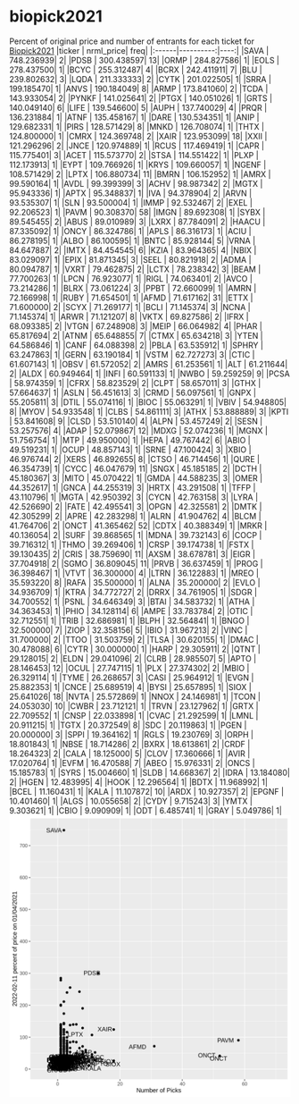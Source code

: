 # biopick2021
Percent of original price and number of entrants for each ticket for [Biopick2021](https://twitter.com/hashtag/Biopick2021)
|ticker | nrml_price| freq|
|:------|----------:|----:|
|SAVA   | 748.236939|    2|
|PDSB   | 300.438597|   13|
|ORMP   | 284.827586|    1|
|EOLS   | 278.437500|    1|
|BCYC   | 255.312487|    4|
|BCRX   | 242.411911|    7|
|BLU    | 239.802632|    3|
|LQDA   | 211.333333|    2|
|CYTK   | 201.022505|    1|
|SRRA   | 199.185470|    1|
|ANVS   | 190.184049|    8|
|ARMP   | 173.841060|    2|
|TCDA   | 143.933054|    2|
|PYNKF  | 141.025641|    2|
|PTGX   | 140.051026|    1|
|GRTS   | 140.049140|    6|
|LIFE   | 139.546600|    5|
|AUPH   | 137.740029|    4|
|PRQR   | 136.231884|    1|
|ATNF   | 135.458167|    1|
|DARE   | 130.534351|    1|
|ANIP   | 129.682331|    1|
|PIRS   | 128.571429|    8|
|MNKD   | 126.708074|    1|
|THTX   | 124.800000|    1|
|CMRX   | 124.369748|    2|
|XAIR   | 123.953099|   18|
|XXII   | 121.296296|    2|
|JNCE   | 120.974889|    1|
|RCUS   | 117.469419|    1|
|CAPR   | 115.775401|    3|
|ACET   | 115.573770|    2|
|STSA   | 114.551422|    1|
|PLXP   | 112.173913|    1|
|EYPT   | 109.766926|    1|
|KRYS   | 109.660057|    1|
|NGENF  | 108.571429|    2|
|LPTX   | 106.880734|   11|
|BMRN   | 106.152952|    1|
|AMRX   |  99.590164|    1|
|AVDL   |  99.399399|    3|
|ACHV   |  98.987342|    2|
|MGTX   |  95.943336|    1|
|APTX   |  95.348837|    1|
|IVA    |  94.378904|    2|
|ARVN   |  93.535307|    1|
|SLN    |  93.500004|    1|
|IMMP   |  92.532467|    2|
|EXEL   |  92.206523|    1|
|PAVM   |  90.308370|   58|
|IMGN   |  89.692308|    1|
|SYBX   |  89.545455|    2|
|ABUS   |  89.010989|    3|
|LXRX   |  87.784091|    2|
|HAACU  |  87.335092|    1|
|ONCY   |  86.324786|    1|
|APLS   |  86.316173|    1|
|ACIU   |  86.278195|    1|
|ALBO   |  86.100595|    1|
|BNTC   |  85.928144|    5|
|VRNA   |  84.647887|    2|
|IMTX   |  84.454545|    6|
|KZIA   |  83.964365|    4|
|NBIX   |  83.029097|    1|
|EPIX   |  81.871345|    3|
|SEEL   |  80.821918|    2|
|ADMA   |  80.094787|    1|
|VXRT   |  79.462875|    2|
|LCTX   |  78.238342|    3|
|BEAM   |  77.700263|    1|
|LPCN   |  76.923077|    1|
|RIGL   |  74.063401|    2|
|AVCO   |  73.214286|    1|
|BLRX   |  73.061224|    3|
|PPBT   |  72.660099|    1|
|AMRN   |  72.166998|    1|
|RUBY   |  71.654501|    1|
|AFMD   |  71.617162|   31|
|ETTX   |  71.600000|    2|
|SCYX   |  71.269177|    1|
|BCLI   |  71.145374|    3|
|NCNA   |  71.145374|    1|
|ARWR   |  71.121207|    8|
|VKTX   |  69.827586|    2|
|IFRX   |  68.093385|    2|
|VTGN   |  67.248908|    3|
|MEIP   |  66.064982|    4|
|PHAR   |  65.817694|    2|
|ATNM   |  65.648855|    7|
|CTMX   |  65.634218|    3|
|YTEN   |  64.586846|    1|
|CANF   |  64.088398|    2|
|PBLA   |  63.535912|    1|
|SPHRY  |  63.247863|    1|
|GERN   |  63.190184|    1|
|VSTM   |  62.727273|    3|
|CTIC   |  61.607143|    1|
|OBSV   |  61.572052|    2|
|AMRS   |  61.253561|    1|
|ALT    |  61.211644|    2|
|ALDX   |  60.949464|    1|
|INFI   |  60.591133|    1|
|NWBO   |  59.259259|    9|
|PCSA   |  58.974359|    1|
|CFRX   |  58.823529|    2|
|CLPT   |  58.657011|    3|
|GTHX   |  57.664637|    1|
|ASLN   |  56.451613|    3|
|CRMD   |  56.097561|    1|
|GNPX   |  55.205811|    3|
|DTIL   |  55.074116|    1|
|BIOC   |  55.063291|    1|
|VBIV   |  54.948805|    8|
|MYOV   |  54.933548|    1|
|CLBS   |  54.861111|    3|
|ATHX   |  53.888889|    3|
|KPTI   |  53.841608|    9|
|CLSD   |  53.510140|    4|
|ALPN   |  53.457249|    2|
|SESN   |  53.257576|    4|
|ADAP   |  52.079867|   12|
|MDXG   |  52.074236|    1|
|MGNX   |  51.756754|    1|
|MTP    |  49.950000|    1|
|HEPA   |  49.767442|    6|
|ABIO   |  49.519231|    1|
|OCUP   |  48.857143|    1|
|SRNE   |  47.100424|    3|
|XBIO   |  46.976744|    2|
|XERS   |  46.892655|    8|
|CTSO   |  46.714456|    1|
|QURE   |  46.354739|    1|
|CYCC   |  46.047679|   11|
|SNGX   |  45.185185|    2|
|DCTH   |  45.180367|    3|
|MITO   |  45.070422|    1|
|GMDA   |  44.588235|    3|
|OMER   |  44.352617|    1|
|GNCA   |  44.255319|    3|
|HRTX   |  43.291508|    1|
|TFFP   |  43.110796|    1|
|MGTA   |  42.950392|    3|
|CYCN   |  42.763158|    3|
|LYRA   |  42.526690|    2|
|FATE   |  42.495541|    3|
|OPGN   |  42.325581|    2|
|DMTK   |  42.305299|    2|
|APRE   |  42.283298|    1|
|ALRN   |  41.904762|    4|
|BLCM   |  41.764706|    2|
|ONCT   |  41.365462|   52|
|CDTX   |  40.388349|    1|
|MRKR   |  40.136054|    2|
|SURF   |  39.868565|    1|
|MDNA   |  39.732143|    6|
|COCP   |  39.716312|    1|
|THMO   |  39.269406|    1|
|CRSP   |  39.174738|    1|
|FSTX   |  39.130435|    2|
|CRIS   |  38.759690|   11|
|AXSM   |  38.678781|    3|
|EIGR   |  37.704918|    2|
|SGMO   |  36.809045|   11|
|PRVB   |  36.637459|    1|
|PROG   |  36.398467|    1|
|VTVT   |  36.300000|    4|
|LTRN   |  36.122883|    1|
|MREO   |  35.593220|    8|
|RAFA   |  35.500000|    1|
|ALNA   |  35.200000|    2|
|EVLO   |  34.936709|    1|
|KTRA   |  34.772727|    2|
|DRRX   |  34.761905|    1|
|SDGR   |  34.700552|    1|
|PSNL   |  34.646349|    3|
|BTAI   |  34.583732|    1|
|ATHA   |  34.363453|    1|
|PHIO   |  34.128114|    6|
|AMPE   |  33.783784|    2|
|OTIC   |  32.712551|    1|
|TRIB   |  32.686981|    1|
|BLPH   |  32.564841|    1|
|BNGO   |  32.500000|    7|
|ZIOP   |  32.358156|    5|
|IBIO   |  31.967213|    2|
|VINC   |  31.700000|    2|
|TTOO   |  31.503759|    2|
|TLSA   |  30.620155|    1|
|DMAC   |  30.478088|    6|
|CYTR   |  30.000000|    1|
|HARP   |  29.305911|    2|
|QTNT   |  29.128015|    2|
|ELDN   |  29.041096|    2|
|CLRB   |  28.985507|    5|
|APTO   |  28.146453|   12|
|OCUL   |  27.747115|    1|
|PLX    |  27.374302|    2|
|MBIO   |  26.329114|    1|
|TYME   |  26.268657|    3|
|CASI   |  25.964912|    1|
|EVGN   |  25.882353|    1|
|CNCE   |  25.689519|    4|
|BYSI   |  25.657895|    1|
|SIOX   |  25.641026|   18|
|NVTA   |  25.572869|    1|
|NNOX   |  24.146981|    1|
|TCON   |  24.053030|   10|
|CWBR   |  23.712121|    1|
|TRVN   |  23.127962|    1|
|GRTX   |  22.709552|    1|
|CNSP   |  22.033898|    1|
|CVAC   |  21.292599|    1|
|LMNL   |  20.911215|    1|
|TGTX   |  20.372549|    8|
|SDC    |  20.119863|    1|
|PGEN   |  20.000000|    3|
|SPPI   |  19.364162|    1|
|RGLS   |  19.230769|    3|
|ORPH   |  18.801843|    1|
|NBSE   |  18.714286|    2|
|BXRX   |  18.613861|    2|
|CRDF   |  18.264323|    2|
|CALA   |  18.125000|    5|
|CLOV   |  17.360666|    1|
|AVIR   |  17.020764|    1|
|EVFM   |  16.470588|    7|
|ABEO   |  15.976331|    2|
|ONCS   |  15.185783|    1|
|SYRS   |  15.004660|    1|
|SLDB   |  14.668367|    2|
|IDRA   |  13.184080|    2|
|HGEN   |  12.483995|    4|
|HOOK   |  12.296564|    1|
|BDTX   |  11.968992|    1|
|BCEL   |  11.160431|    1|
|KALA   |  11.107872|   10|
|ARDX   |  10.927357|    2|
|EPGNF  |  10.401460|    1|
|ALGS   |  10.055658|    2|
|CYDY   |   9.715243|    3|
|YMTX   |   9.303621|    1|
|CBIO   |   9.090909|    1|
|ODT    |   6.485741|    1|
|GRAY   |   5.049786|    1|
![retvspicks](biopicks.png?raw=true)
